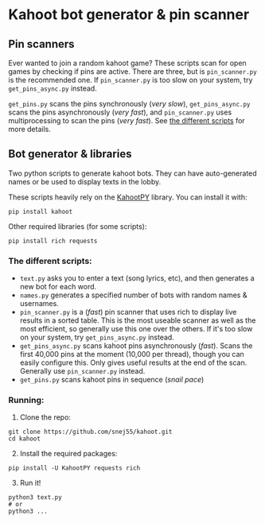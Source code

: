 # Kahoot bot generator & pin scanner

## Pin scanners

Ever wanted to join a random kahoot game? These scripts scan for open games by checking if pins are active. There are three, but is `pin_scanner.py` is the recommended one. If `pin_scanner.py` is too slow on your system, try `get_pins_async.py` instead.

`get_pins.py` scans the pins synchronously (*very slow*), `get_pins_async.py` scans the pins asynchronously (*very fast*), and `pin_scanner.py` uses multiprocessing to scan the pins (*very fast*). See [the different scripts](https://github.com/snej55/kahoot/tree/main?tab=readme-ov-file#the-different-scripts) for more details.



## Bot generator & libraries
Two python scripts to generate kahoot bots. They can have auto-generated names or be used to display texts in the lobby.

These scripts heavily rely on the  [KahootPY](https://github.com/vehbiu/kahoot-py/tree/main) library. You can install it with:

```
pip install kahoot
```

Other required libraries (for some scripts):
```
pip install rich requests
```

### The different scripts:

 - `text.py` asks you to enter a text (song lyrics, etc), and then generates a new bot for each word.
 - `names.py` generates a specified number of bots with random names & usernames.
 - `pin_scanner.py` is a (*fast*) pin scanner that uses rich to display live results in a sorted table. This is the most useable scanner as well as the most efficient, so generally use this one over the others. If it's too slow on your system, try `get_pins_async.py` instead.
 - `get_pins_async.py` scans kahoot pins asynchronously (*fast*). Scans the first 40,000 pins at the moment (10,000 per thread), though you can easily configure this. Only gives useful results at the end of the scan. Generally use `pin_scanner.py` instead.
 - `get_pins.py` scans kahoot pins in sequence (*snail pace*)

### Running:

1. Clone the repo:

```
git clone https://github.com/snej55/kahoot.git
cd kahoot
```

2. Install the required packages:

```
pip install -U KahootPY requests rich
```

3. Run it!

```
python3 text.py
# or
python3 ...
```
